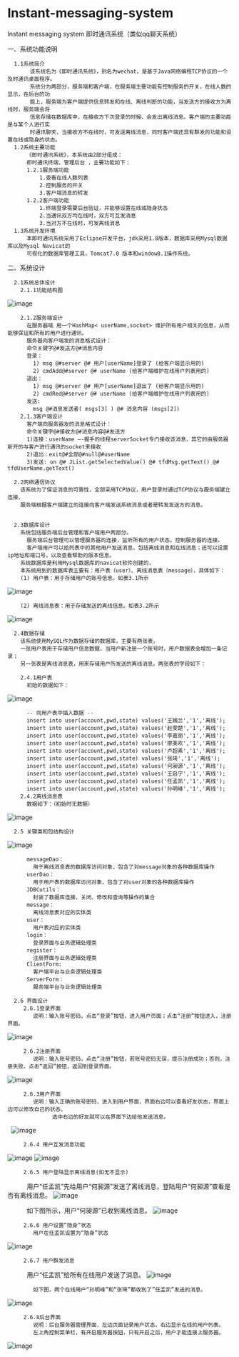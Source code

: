 # Instant-messaging-system
Instant messaging system  即时通讯系统（类似qq聊天系统）

一、系统功能说明

      1.1系统简介
           该系统名为《即时通讯系统》，别名为wechat，是基于Java网络编程TCP协议的一个及时通讯桌面程序。
           系统分为两部分，服务端和客户端，在服务端主要功能有控制服务的开关，在线人数的显示，在后台的功
           能上，服务端为客户端提供信息转发和在线、离线判断的功能，当发送方的接收方为离线时，服务端会将
           信息存储在数据库中，在接收方下次登录的时候，会发出离线消息。客户端的主要功能是与某个人进行实
           时通讯聊天，当接收方不在线时，可发送离线消息，同时客户端还具有群发的功能和设置在线或隐身的状态。
      1.2系统主要功能
          《即时通讯系统》，本系统由2部分组成：
          即时通讯终端，管理后台 ，主要功能如下：
          1.2.1服务端功能
              1.查看在线人数列表
              2.控制服务的开关
              3.客户端消息的转发
          1.2.2客户端功能
              1.终端登录需要后台验证，并能够设置在线或隐身状态 
              2.当通讯双方均在线时，双方可互发消息 
              3.当对方不在线时，可发离线消息
      1.3系统开发环境
          本即时通讯系统采用了Eclipse开发平台，jdk采用1.8版本，数据库采用Mysql数据库以及Mysql Navicat的
          可视化的数据库管理工具，Tomcat7.0 版本和window8.1操作系统。
          
二、系统设计
      
      2.1系统总体设计
        2.1.1功能结构图
   ![image](https://github.com/TouchDreamRen/Instant-messaging-system/raw/master/screenshots/FunctionalStructure.png)
        
        2.1.2服务端设计
          在服务器端 用一个HashMap< userName,socket> 维护所有用户相关的信息，从而能够保证和所有的用户进行通讯。
          服务器向客户端发的消息格式设计： 
          命令关键字@#发送方@#消息内容 
          登录： 
            1) msg @#server @# 用户[userName]登录了 (给客户端显示用的) 
            2) cmdAdd@#server @# userName (给客户端维护在线用户列表用的) 
          退出： 
            1) msg @#server @# 用户[userName]退出了 (给客户端显示用的) 
            2) cmdRed@#server @# userName (给客户端维护在线用户列表用的)
          发送: 
            msg @#消息发送者( msgs[3] ) @# 消息内容 (msgs[2])
        2.1.3客户端设计
          客户端向服务器发的消息格式设计： 
          命令关键字@#接收方@#消息内容@#发送方 
          1)连接：userName —-握手的线程serverSocket专门接收该消息，其它的由服务器新开的与客户进行通讯的socket来接收 
          2)退出：exit@#全部@#null@#userName 
          3)发送: on @# JList.getSelectedValue() @# tfdMsg.getText() @# tfdUserName.getText()

      2.2网络通信协议
        该系统为了保证消息的可靠性，全部采用TCP协议，用户登录时通过TCP协议与服务端建立连接，
        服务端根据客户端建立的连接向客户端发送系统消息或者是转发发送方的消息。
        

      2.3数据库设计
        系统包括服务端后台管理和客户端用户两部分。
          服务端后台管理可以管理服务器的连接，监听所有的用户状态，控制服务器的连接。
          客户端用户可以给列表中的其他用户发送消息，包括离线消息和在线消息；还可以设置ip地址和端口号，以及查看帮助的版本信息。
        系统数据库是利用Mysql数据库的navicat软件创建的，
        本系统用到的数据库表主要有：用户表（user）、离线消息表（message），具体如下：
        (1)	用户表：用于存储用户的账号信息。如表3.1所示
   ![image](https://github.com/TouchDreamRen/Instant-messaging-system/raw/master/screenshots/User.png)
        
        (2)	离线消息表：用于存储发送的离线信息。如表3.2所示
   ![image](https://github.com/TouchDreamRen/Instant-messaging-system/raw/master/screenshots/OfflineMessage.png)
   
      2.4数据存储
        该系统使用MySQL作为数据存储的数据库，主要有两张表，
        一张用户表用于存储用户信息数据，当用户新注册一个账号时，用户数据表会增加一条记录；
        另一张表是离线消息表，用来存储用户所发送的离线消息。两张表的字段如下：

        2.4.1用户表
          初始的数据如下：
   ![image](https://github.com/TouchDreamRen/Instant-messaging-system/raw/master/screenshots/UserData.png)
   
          -- 向用户表中插入数据 --
          insert into user(account,pwd,state) values('王嫣兰','1','离线');
          insert into user(account,pwd,state) values('赵雯楚','1','离线');
          insert into user(account,pwd,state) values('李嘉丽','1','离线');
          insert into user(account,pwd,state) values('廖美欢','1','离线');
          insert into user(account,pwd,state) values('卢超素','1','离线');
          insert into user(account,pwd,state) values('张琦','1','离线');
          insert into user(account,pwd,state) values('何昶源','1','离线');
          insert into user(account,pwd,state) values('王启宁','1','离线');
          insert into user(account,pwd,state) values('任孟凯','1','离线');
          insert into user(account,pwd,state) values('孙明峰','1','离线');
        2.4.2离线消息表
          数据如下：（初始时无数据）
   ![image](https://github.com/TouchDreamRen/Instant-messaging-system/raw/master/screenshots/OfflineMessageData.png)
   
      2.5 关键类和包结构设计
   ![image](https://github.com/TouchDreamRen/Instant-messaging-system/raw/master/screenshots/Package.png)
   
          messageDao：
            用于离线消息表的数据库访问对象，包含了对message对象的各种数据库操作
          userDao：
            用于用户表的数据库访问对象，包含了对user对象的各种数据库操作
          JDBCutils：
            封装了数据库连接、关闭、修改和查询等操作的集合
          message：
            离线消息表对应的实体类
          user：
            用户表对应的实体类
          login：
            登录界面与业务逻辑处理类
          register：
            注册界面与业务逻辑处理类
          ClientForm:
            客户端平台与业务逻辑处理类
          ServerForm：
            服务端平台与业务逻辑处理类

      2.6 界面设计
         2.6.1登录界面
            说明：输入账号密码，点击“登录”按钮，进入用户页面；点击“注册”按钮进入，注册界面。
   ![image](https://github.com/TouchDreamRen/Instant-messaging-system/raw/master/screenshots/LoginInterface.png)  
            
         2.6.2注册界面
            说明：输入账号密码，点击“注册”按钮，若账号密码无误，提示注册成功；否则，注册失败。点击“返回”按钮，返回到登录界面。
   ![image](https://github.com/TouchDreamRen/Instant-messaging-system/raw/master/screenshots/RegisterInterface.png)             
            
         2.6.3用户界面
            说明：输入正确的账号密码，进入到用户界面，界面右边可以查看好友状态，界面上边可以修改自己的状态，
                  选中右边的好友就可以在界面下边给他发送消息。
   ![image](https://github.com/TouchDreamRen/Instant-messaging-system/raw/master/screenshots/UserInterface.png)   
        
         2.6.4 用户互发消息功能
   ![image](https://github.com/TouchDreamRen/Instant-messaging-system/raw/master/screenshots/UserMutualMessage1.png)
   ![image](https://github.com/TouchDreamRen/Instant-messaging-system/raw/master/screenshots/UserMutualMessage2.png)
         
         2.6.5 用户登陆显示离线消息(如无不显示)
            用户“任孟凯”先给用户“何昶源”发送了离线消息，登陆用户“何昶源”查看是否有离线消息。
   ![image](https://github.com/TouchDreamRen/Instant-messaging-system/raw/master/screenshots/UserLoginDisplayOfflineMessage1.png)
   
            如下图所示，用户“何昶源”已收到离线消息。
   ![image](https://github.com/TouchDreamRen/Instant-messaging-system/raw/master/screenshots/UserLoginDisplayOfflineMessage2.png) 

         2.6.6 用户设置“隐身”状态
            用户在任孟凯设置为“隐身”状态
   ![image](https://github.com/TouchDreamRen/Instant-messaging-system/raw/master/screenshots/UserSetStealthState.png)
   
         2.6.7 用户群发消息
            用户“任孟凯”给所有在线用户发送了消息。
   ![image](https://github.com/TouchDreamRen/Instant-messaging-system/raw/master/screenshots/UserGroupMessages1.png)

            如下图，两个在线用户“孙明峰”和“张琦”都收到了”任孟凯”发送的消息。
   ![image](https://github.com/TouchDreamRen/Instant-messaging-system/raw/master/screenshots/UserGroupMessages2.png)     

         2.6.8后台界面
            说明：后台服务器管理界面，左边页面记录用户状态，右边显示在线的用户列表。
            左上角控制菜单栏，有开启服务器按钮，只有开启之后，用户才能连接上服务器。
   ![image](https://github.com/TouchDreamRen/Instant-messaging-system/raw/master/screenshots/ServerInterface.png)   
   
            

